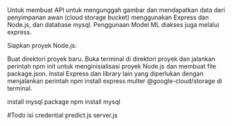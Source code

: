 Untuk membuat API untuk mengunggah gambar dan mendapatkan data dari penyimpanan awan (cloud storage bucket) menggunakan Express dan Node.js, dan database mysql.
Penggunaan Model ML diakses juga melalui express.

Siapkan proyek Node.js:

Buat direktori proyek baru.
Buka terminal di direktori proyek dan jalankan perintah npm init untuk menginisialisasi proyek Node.js dan membuat file package.json.
Instal Express dan library lain yang diperlukan dengan menjalankan perintah npm install express multer @google-cloud/storage di terminal.




install mysql package 
npm install mysql

#Todo
isi credential
predict.js
server.js




